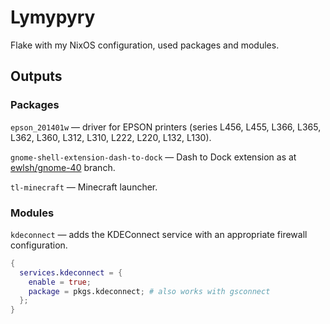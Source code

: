 # Lymypyry

Flake with my NixOS configuration, used packages and modules.

## Outputs

### Packages

`epson_201401w` — driver for EPSON printers (series L456, L455, L366, L365, 
L362, L360, L312, L310, L222, L220, L132, L130).

`gnome-shell-extension-dash-to-dock` — Dash to Dock extension as at 
[ewlsh/gnome-40][ewlsh/gnome-40] branch.

`tl-minecraft` — Minecraft launcher.

### Modules

`kdeconnect` — adds the KDEConnect service with an appropriate firewall 
configuration.

```nix
{
  services.kdeconnect = {
    enable = true;
    package = pkgs.kdeconnect; # also works with gsconnect
  };
}
```

[ewlsh/gnome-40]: https://github.com/ewlsh/dash-to-dock/tree/ewlsh/gnome-40
